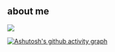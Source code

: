 ## about me 

<a href="https://github.com/anuraghazra/github-readme-stats"><img  src="https://github-readme-streak-stats.herokuapp.com/?user=johnnymdoubleu" /></a>

[![Ashutosh's github activity graph](https://github-readme-activity-graph.vercel.app/graph?username=johnnymdoubleu&theme=github-compact)](https://github.com/ashutosh00710/github-readme-activity-graph)
